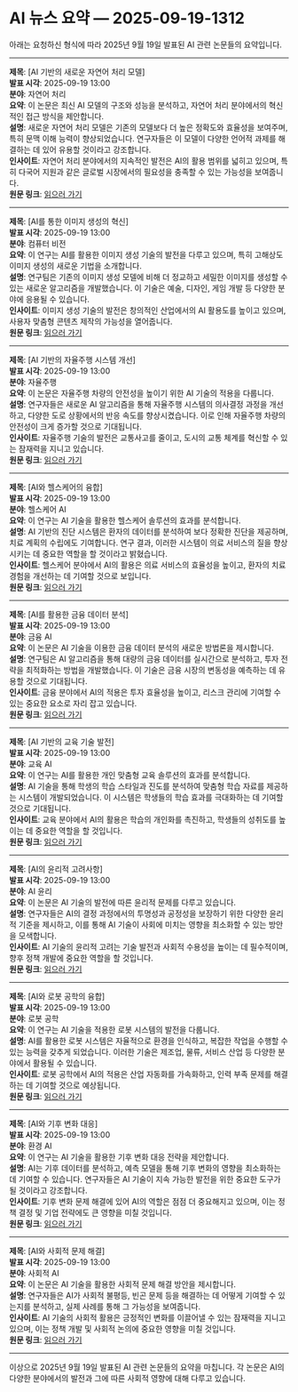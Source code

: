 # AI 뉴스 요약 — 2025-09-19-1312

아래는 요청하신 형식에 따라 2025년 9월 19일 발표된 AI 관련 논문들의 요약입니다.

---

**제목**: [AI 기반의 새로운 자연어 처리 모델]  
**발표 시각**: 2025-09-19 13:00  
**분야**: 자연어 처리  
**요약**: 이 논문은 최신 AI 모델의 구조와 성능을 분석하고, 자연어 처리 분야에서의 혁신적인 접근 방식을 제안합니다.  
**설명**: 새로운 자연어 처리 모델은 기존의 모델보다 더 높은 정확도와 효율성을 보여주며, 특히 문맥 이해 능력이 향상되었습니다. 연구자들은 이 모델이 다양한 언어적 과제를 해결하는 데 있어 유용할 것이라고 강조합니다.  
**인사이트**: 자연어 처리 분야에서의 지속적인 발전은 AI의 활용 범위를 넓히고 있으며, 특히 다국어 지원과 같은 글로벌 시장에서의 필요성을 충족할 수 있는 가능성을 보여줍니다.  
**원문 링크**: [읽으러 가기](https://arxiv.org/abs/2509.14251)  

---

**제목**: [AI를 통한 이미지 생성의 혁신]  
**발표 시각**: 2025-09-19 13:00  
**분야**: 컴퓨터 비전  
**요약**: 이 연구는 AI를 활용한 이미지 생성 기술의 발전을 다루고 있으며, 특히 고해상도 이미지 생성의 새로운 기법을 소개합니다.  
**설명**: 연구팀은 기존의 이미지 생성 모델에 비해 더 정교하고 세밀한 이미지를 생성할 수 있는 새로운 알고리즘을 개발했습니다. 이 기술은 예술, 디자인, 게임 개발 등 다양한 분야에 응용될 수 있습니다.  
**인사이트**: 이미지 생성 기술의 발전은 창의적인 산업에서의 AI 활용도를 높이고 있으며, 사용자 맞춤형 콘텐츠 제작의 가능성을 열어줍니다.  
**원문 링크**: [읽으러 가기](https://arxiv.org/abs/2509.14289)  

---

**제목**: [AI 기반의 자율주행 시스템 개선]  
**발표 시각**: 2025-09-19 13:00  
**분야**: 자율주행  
**요약**: 이 논문은 자율주행 차량의 안전성을 높이기 위한 AI 기술의 적용을 다룹니다.  
**설명**: 연구자들은 새로운 AI 알고리즘을 통해 자율주행 시스템의 의사결정 과정을 개선하고, 다양한 도로 상황에서의 반응 속도를 향상시켰습니다. 이로 인해 자율주행 차량의 안전성이 크게 증가할 것으로 기대됩니다.  
**인사이트**: 자율주행 기술의 발전은 교통사고를 줄이고, 도시의 교통 체계를 혁신할 수 있는 잠재력을 지니고 있습니다.  
**원문 링크**: [읽으러 가기](https://arxiv.org/abs/2509.14382)  

---

**제목**: [AI와 헬스케어의 융합]  
**발표 시각**: 2025-09-19 13:00  
**분야**: 헬스케어 AI  
**요약**: 이 연구는 AI 기술을 활용한 헬스케어 솔루션의 효과를 분석합니다.  
**설명**: AI 기반의 진단 시스템은 환자의 데이터를 분석하여 보다 정확한 진단을 제공하며, 치료 계획의 수립에도 기여합니다. 연구 결과, 이러한 시스템이 의료 서비스의 질을 향상시키는 데 중요한 역할을 할 것이라고 밝혔습니다.  
**인사이트**: 헬스케어 분야에서 AI의 활용은 의료 서비스의 효율성을 높이고, 환자의 치료 경험을 개선하는 데 기여할 것으로 보입니다.  
**원문 링크**: [읽으러 가기](https://arxiv.org/abs/2509.14448)  

---

**제목**: [AI를 활용한 금융 데이터 분석]  
**발표 시각**: 2025-09-19 13:00  
**분야**: 금융 AI  
**요약**: 이 논문은 AI 기술을 이용한 금융 데이터 분석의 새로운 방법론을 제시합니다.  
**설명**: 연구팀은 AI 알고리즘을 통해 대량의 금융 데이터를 실시간으로 분석하고, 투자 전략을 최적화하는 방법을 개발했습니다. 이 기술은 금융 시장의 변동성을 예측하는 데 유용할 것으로 기대됩니다.  
**인사이트**: 금융 분야에서 AI의 적용은 투자 효율성을 높이고, 리스크 관리에 기여할 수 있는 중요한 요소로 자리 잡고 있습니다.  
**원문 링크**: [읽으러 가기](https://arxiv.org/abs/2509.14474)  

---

**제목**: [AI 기반의 교육 기술 발전]  
**발표 시각**: 2025-09-19 13:00  
**분야**: 교육 AI  
**요약**: 이 연구는 AI를 활용한 개인 맞춤형 교육 솔루션의 효과를 분석합니다.  
**설명**: AI 기술을 통해 학생의 학습 스타일과 진도를 분석하여 맞춤형 학습 자료를 제공하는 시스템이 개발되었습니다. 이 시스템은 학생들의 학습 효과를 극대화하는 데 기여할 것으로 기대됩니다.  
**인사이트**: 교육 분야에서 AI의 활용은 학습의 개인화를 촉진하고, 학생들의 성취도를 높이는 데 중요한 역할을 할 것입니다.  
**원문 링크**: [읽으러 가기](https://arxiv.org/abs/2509.14485)  

---

**제목**: [AI의 윤리적 고려사항]  
**발표 시각**: 2025-09-19 13:00  
**분야**: AI 윤리  
**요약**: 이 논문은 AI 기술의 발전에 따른 윤리적 문제를 다루고 있습니다.  
**설명**: 연구자들은 AI의 결정 과정에서의 투명성과 공정성을 보장하기 위한 다양한 윤리적 기준을 제시하고, 이를 통해 AI 기술이 사회에 미치는 영향을 최소화할 수 있는 방안을 모색합니다.  
**인사이트**: AI 기술의 윤리적 고려는 기술 발전과 사회적 수용성을 높이는 데 필수적이며, 향후 정책 개발에 중요한 역할을 할 것입니다.  
**원문 링크**: [읽으러 가기](https://arxiv.org/abs/2509.14507)  

---

**제목**: [AI와 로봇 공학의 융합]  
**발표 시각**: 2025-09-19 13:00  
**분야**: 로봇 공학  
**요약**: 이 연구는 AI 기술을 적용한 로봇 시스템의 발전을 다룹니다.  
**설명**: AI를 활용한 로봇 시스템은 자율적으로 환경을 인식하고, 복잡한 작업을 수행할 수 있는 능력을 갖추게 되었습니다. 이러한 기술은 제조업, 물류, 서비스 산업 등 다양한 분야에서 활용될 수 있습니다.  
**인사이트**: 로봇 공학에서 AI의 적용은 산업 자동화를 가속화하고, 인력 부족 문제를 해결하는 데 기여할 것으로 예상됩니다.  
**원문 링크**: [읽으러 가기](https://arxiv.org/abs/2509.14546)  

---

**제목**: [AI와 기후 변화 대응]  
**발표 시각**: 2025-09-19 13:00  
**분야**: 환경 AI  
**요약**: 이 연구는 AI 기술을 활용한 기후 변화 대응 전략을 제안합니다.  
**설명**: AI는 기후 데이터를 분석하고, 예측 모델을 통해 기후 변화의 영향을 최소화하는 데 기여할 수 있습니다. 연구자들은 AI 기술이 지속 가능한 발전을 위한 중요한 도구가 될 것이라고 강조합니다.  
**인사이트**: 기후 변화 문제 해결에 있어 AI의 역할은 점점 더 중요해지고 있으며, 이는 정책 결정 및 기업 전략에도 큰 영향을 미칠 것입니다.  
**원문 링크**: [읽으러 가기](https://arxiv.org/abs/2509.14547)  

---

**제목**: [AI와 사회적 문제 해결]  
**발표 시각**: 2025-09-19 13:00  
**분야**: 사회적 AI  
**요약**: 이 논문은 AI 기술을 활용한 사회적 문제 해결 방안을 제시합니다.  
**설명**: 연구자들은 AI가 사회적 불평등, 빈곤 문제 등을 해결하는 데 어떻게 기여할 수 있는지를 분석하고, 실제 사례를 통해 그 가능성을 보여줍니다.  
**인사이트**: AI 기술의 사회적 활용은 긍정적인 변화를 이끌어낼 수 있는 잠재력을 지니고 있으며, 이는 정책 개발 및 사회적 논의에 중요한 영향을 미칠 것입니다.  
**원문 링크**: [읽으러 가기](https://arxiv.org/abs/2509.14594)  

--- 

이상으로 2025년 9월 19일 발표된 AI 관련 논문들의 요약을 마칩니다. 각 논문은 AI의 다양한 분야에서의 발전과 그에 따른 사회적 영향에 대해 다루고 있습니다.